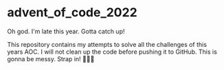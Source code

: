 # advent_of_code_2022

Oh god. I'm late this year. Gotta catch up!

This repository contains my attempts to solve all the challenges of this years AOC. I will not clean up the code before pushing it to GitHub. This is gonna be messy. Strap in! 🚀🚀🚀
